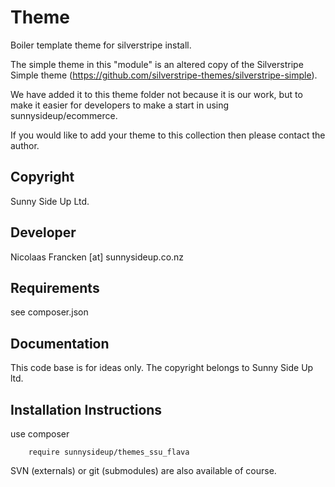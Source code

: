 Theme
================================================================================

Boiler template theme for silverstripe install.

The simple theme in this "module" is an altered copy of the
Silverstripe Simple theme (https://github.com/silverstripe-themes/silverstripe-simple).

We have added it to this theme folder not because it is our work,
but to make it easier for developers to make a start in using sunnysideup/ecommerce.

If you would like to add your theme to this collection then please contact the author.


Copyright
-----------------------------------------------
Sunny Side Up Ltd.


Developer
-----------------------------------------------
Nicolaas Francken [at] sunnysideup.co.nz


Requirements
-----------------------------------------------
see composer.json


Documentation
-----------------------------------------------
This code base is for ideas only.  The copyright belongs to
Sunny Side Up ltd.

Installation Instructions
-----------------------------------------------
use composer

```
    require sunnysideup/themes_ssu_flava
```

SVN (externals) or git (submodules) are also available of course.
